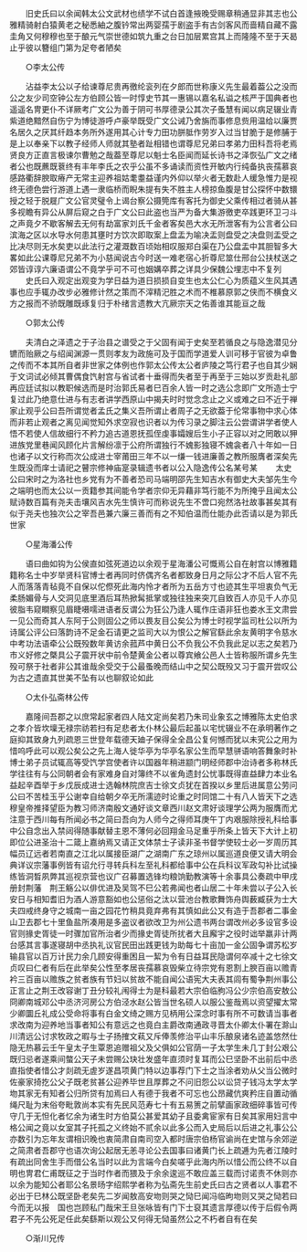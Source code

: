 <!-- { "loadSidebar": true } -->
　　旧史氏曰以余闻韩太公文武材也绩学不试白首逢掖晚受赐章稍通显非其志也公雅精骑射白猿黄老之秘悉紬之腹钤常出两婴孺于剧盗手有古剑客风而啬精自藏不露圭角又何穆穆也至于酿元气崇世德如筑九重之台日加层累宫其上而隆隆不至于天曷止乎彼以簪组门第为足夸者陋矣 

　　○李太公传 

　　沾益李太公以子给谏尊尼贵再徼纶衮列在夕郎而世称康义先生最着葢公之没而公之友少司空钟公左方伯顾公皆一时惇史节其一惠锡以嘉名私谥之核严于国典者也遥遥名冑更仆不详厥考广文公为善于阴可书厚德录公其次子蚤慧有闻以病足辍业青紫道绝黯然自伤宁为博徒游呼卢豪举既受广文公诫乃舍旃而事修息赀用温给以廉贾名居久之厌其纤趋本务所外遂用其心计专力田功胼胝作劳岁入过当甘脆于是修脯于是上以奉亲下以教子经师人师就其塾者趾相错也谓尊尼兄弟曰孝弟力田科吾将老焉贤良方正直言极谏尔曹勉之哉葢至尊尼以魁士名臣闻而延长诗书之泽恢弘广文之绪者公也既藨既蔉终有丰年李氏之农乎公虽不多诵读而资性开敏内行纯备执丧孺慕哀感路衢辞腴取瘠产无常主迎养祖姑耄耋益谨内外仰以举火者无数赴人缓急惟力是视终无德色尝行游道上遇一隶临桥而睨朱提有失不胜主人榜掠鱼腹是甘公探怀中数镮授之轻于脱屣广文公官灵璧令上谒台察公摄筦库有客托为御史父乘传相过者骑从甚多视瞻有异公从屏后窥之白于广文公曰此盗也当严为备大集游徼吏卒践更环卫刁斗之声竟夕不歇客解去无何有劫富家刘氏千金者客矣邑大水无所泄客有为公言者公曰滨海之区以水导水何患其壅时方饮次即取案上盘盂为喻决盂则盘受之决盘则盂受之比决尽则无水矣吏以此法行之灌溉数百顷始相叹服郑白渠在乃公盘盂中其胆智多大畧如此公课尊尼兄弟不为小慈闻说古今时送一难老宿心折尊尼筮仕邢台公扶杖送之郊皆谆谆六廉语谓公不竟学乎可不可也姻媾卒葬之详具少保魏公埋志中不复列 
　　史氏曰入观定出观变为学日益为道日损损自变生也太公仁心为质蕴义生风其遇事也应手辄办改步必雅修计然之策而不滓精汜胜之术而不椎慕原郭之侠而不横食义方之报而不骄既雕既琢复归于朴绪言遗教大亢厥宗天之佑善谁其能亘之哉 

　　○郭太公传 

　　夫清白之泽遗之于子治县之谱受之于父固有闻于史矣至若循良之与隐逸潜见分镳而贻厥之与绍闻渊源一贯则孝友为政施可及于国而学道爱人训可移于官彼为卓鲁之传而不本其所自者非世家之体例也作郭太公传太公者庐陵之笃行君子也自其少娴于文词试必倾其曹偶食饩射宫与省试者十垂得而失者至于再至于三始以岁贡赴礼部再应廷试拟以教职候选而是时治郭氏易者巳百余人皆一时之选公念即广文所造士宁复过此乃绝意仕进与有志者讲学西原山中揭夫时时觉念念止之义或难之曰不近于禅家止观乎公曰吾所谓觉者孟氏之集义吾所谓止者周子之无欲葢于伦常事物中求心体而非若止观者之离见闻觉知外求空寂也识者以为传习录之脚注云公尝谓讲学者使人悟不若使人信故细行不矜力追古道恩抚孤侄虔事孀嫂后生小子正容以对之罔敢以狎进族党里巷闻风顾化片言解纷凛于公府所谓独行不媿影独寝不媿衾者八十年如一日也诸子以文行称而次公成进士宰莆田三年不以一缣一钱进廉善之教所服膺者深矣先生既没而庠士请祀之瞽宗修神庙寔录辑遗书者以公入隐逸传公名某号某 
　　太史公曰宋时之为洛社也乡党有为不善者恐司马端明邵先生知吉水有御史大夫邹先生今之端明也而太公以一贡籍参其间能令学者宗仰无异藉非笃行能不为所掩乎且闻太公赋诗数百篇有尧夫击壤风吉水先生慎许可而称说先生不啻口宛然洛社故事甚矣其有似于尧夫也独次公之宰吾邑兼六廉三善而有之不知伯温而仕能办此否请以是为郭氏世家 

　　○星海潘公传 

　　语曰曲如钩为公侯直如弦死道边以余观于星海潘公可慨焉公自在射宫以博雅籍籍称名士中岁举贤科官博士者再同时侪偶齐名者都致身日月之际公才不后人官不先人而落落青毡竟不自保以佗傺死此海内怜才者所为五岳方寸也迹其生平坦衷负气无柔肠媚骨与人交洞见底里酒后耳热掀髯抵掌或独往独来突兀自致百人亦见千人亦见彼脂韦窥瞷察见眉睫嗫嚅进语者反谓公为狂公乃逢人辄作庄语非狂也娄水王文肃尝一见公而奇其人东阿于公则固公之师以畏友目公矣公为博士时视学监司杜公以所为诗属公评公曰落韵诗不足金石请更之监司大以为恨公之解官繇此余友黄明字令慈水中考功法语牵公公既殁数年黄访余菰芦中黄日公不负我公不负我此足以志之矣若乃市义好修之槩具公子震开状中前令楚黄金公者以尊宾飨公邑人士皆称服所谓乡先生殁可祭于社者非公其谁哉余受交于公最蚤晚而结山中之契公既殁又习于震开尝叹公为古之遗直其世美不坠有以也聊叙论如此 

　　○太仆弘斋林公传 

　　嘉隆间吾郡之以庶常起家者四人陆文定尚矣若乃朱司业象玄之博雅陈太史伯求之孝介皆坎壈无禄宗祊若扫有足悲者太仆林公最后起虽以宅忧辍业不在承明著作之庭抑其致身九列疏恩三世登年载德天廸子保得全全昌公复何憾而犹以未究公之用为惜呜呼此可以观公矣公之先上海人徙华亭为华亭名家公生而早慧骈语响答舞象时补博士弟子员试辄高等受饩学宫使者许以国器年稍进颛门明经师郡中治诗者多称林氏学往往有与公同朝者会有家难身自对簿终不以雀角遗封公忧事既得直益肆力本业名益起辛酉举于乡戊辰成进士选翰林院庶吉士徐文贞犹在首揆以乡里后进属意公劳问公曰不苦桂玉乎公谢幸自给朝夕卒无所濡迹时论重之时同馆二十有八人皆天下之选穆皇帝推择望臣为教习师济南殷文通好谈文章西川赵文肃好谈理学公两为服膺而尤注意于西川每有所闻必书之简曰吾向为人师今之得师耳庚午丁内艰服除授礼科给事中公自念出入禁闼得随事献替主恩不薄何必回翔金马足重乎所条上皆天下大计上初即位公进圣治十二箴上嘉纳焉又请正文体禁士子读非圣书督学使较士必一岁周历其幅员辽远者若南直之江北以属接臣湖广之湖南广东之琼州以属巡道良便又请大明会典详议宗藩事例皆有诏允行寻转兵科左至礼科都给事中公在兵科议军政勾补比试操练皆洞晳夙弊其巡视京营也议广召募置选锋均粮饷勤教演等十余事具公奏疏中甲戌　册封荆藩　荆王觞公以俳优进及吴驾不巳公若弗闻也者山居二十年未尝以子公入长安日与相知耆旧为酒人游意豁如也公惩俗之汰以营池台教歌舞饰舟舆薮臧获为士大夫四戒终身守之城南一亩之园花竹稍具竟弃弗有其慎如此公又有造于吾郡者二事金山卫去郡七十里鱼盐所凑用是多盗议者欲改卫为州公遗书两台谓改州必多设官多设官则掾史胥徒一时骤加官所治者少而掾史胥徒所扰者大且廨宇之役时诎举羸非计两台感其言事遂寝胡中丞执礼议官民田出践更钱为助每七十亩加一金公固争谓苏松岁输县官以百万计民力余几顾安得重困且一絜为令有日益耳民隐谓何卒减十之七徐文贞叹曰仁者有后在此举矣公性至孝居丧孺慕哀毁柴立待宗党有恩割上腴百亩以赡青衿三百亩以赡族之贫者族有节妇以贫故不能自闻公语宪大夫表其闾有蜀争荆州事公正言止之荆王改容谢丁丑分较礼闱得士为是科最若大宗伯临朐冯公少宗伯高安敖公冏卿南城邓公中丞济河房公方伯泾水赵公皆当世名硕人以服公鉴哉焉以资望擢太常少卿圜丘礼成公受命将事有白金文绮之赐方见柄用公深念时事有所不可数请当事者求改南为迎养地当事者知公有意远之也竟白主爵改南通政寻晋太仆卿太仆署在滁山川清远公讨求牧政之暇与士子扬搉文萟又斥俸羡修治平山丰乐酿泉诸名迹盖悠然仕隐无热慕云壬午皇太子生覃恩追赠祖父及父俱如公官荫一子太学生未几丁封公艰公既归忌者遂乘间螫公天子未尝赐公玦壮发盛年直须时复耳而公巳坚卧不出前后中丞直指使者惜公才剡疏无虗岁遂昌项黄门特以边事荐门下士之当涂者劝从父当公微时佐豪家掎扢公父子既老贫甚公迎养毕世且厚葬之不问旧怨公以讼贷子钱冯太学太学圽其家无有知者公归所贷有加焉曰人有德于我者不可忘也公昂藏伉爽矜庄自置动循绳尺耻为末俗夸毗敦尚本实有先民风范寿七十有五易箦之前擘画家政细碎事皆可传守几于无怛化者忆余为诸生时方伯莫公甚爱其幼子且委禽宦家有日矣其家用妇言中格公闻之竟以女室其子托孤之义终始不贰余以此多公而入史局后以后进之礼事公公亦数引为忘年友谓相识晚也衷简肃自南司空入都时唐宗伯杨官谕尚在史馆与余郊逆之简肃者吾郡守也语次询公起居无恙寻论公去国事曰诸黄门长上疏逓为先者江陵时有疏出同舍生手而借公名当时以此为言端今白矣嗟乎此海内所以惜公而公终不以自明也冑君仁甫既征之于当时作者而猥及于余余逡巡不敢应盖三载而讨诺责不休则亦以余为能知公者耶公名景旸字绍熙学者称为弘斋先生前史氏曰古之贤者以人事君不必出于巳林公既坚卧老矣先二岁闻敖高安圽则哭之恸巳闻冯临昫圽则又哭之恸若曰今而无以报　国也岂顾私门哉宋王旦张咏皆有门下士裒其遗言厚德以传于后假令两君子不先公死足任此矣繇斯以观公又何得无恸虽然公之不朽者自有在矣 

　　○渐川兄传 

